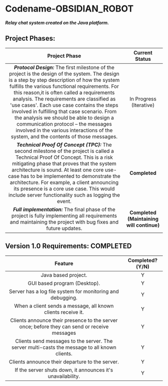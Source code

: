 # Codename-OBSIDIAN_ROBOT
__***Relay chat system created on the Java platform.***__

## **Project Phases:**

| Project Phase | Current Status |
|:----------------------------------------------------------------------------------------------------------------------------------------------------------------------------------------------------------------------------------------------------------------------------------------------------------------------------------------------------------------------------------------------------------------------------------------------------------------------------------------------------------------------------------------------------------------:|:--------------:|
| ***Protocol Design:***  The first milestone of the project is the design of the system. The design is a step by step description of how the system fulfills the various functional requirements. For this reason,it is often called a requirements analysis. The requirements are classified as 'use cases'. Each use case contains the steps involved in fulfilling that case scenario. From the analysis we should be able to design a communication protocol – the messages involved in the various interactions of the system, and the contents of those messages. | In Progress (Iterative) |
| ***Technical Proof Of Concept (TPC):***  The second milestone of the project is called a Technical Proof Of Concept. This is a risk mitigating phase that proves that the system architecture is sound. At least one core use-case has to be implemented to demonstrate the architecture. For example,  a client announcing its presence is a core use case. This would include server functionality such as logging the event. | **Completed** |
| ***Full implementation:***  The final phase of the project is fully implementing all requirements and maintaining the project with bug fixes and future updates. | **Completed (Maintaining will continue)** |


## **Version 1.0 Requirements: COMPLETED**

| Feature | Completed?(Y/N) |
|:-------------------------------------------------------------------------------------------------------------------:|:---------------:|
| Java based project. | Y |
| GUI based program (Desktop). | Y |
| Server has a log file system for monitoring and debugging. | Y |
| When a client sends a message, all known clients receive it. | Y |
| Clients announce their presence to the server once; before they can send or receive messages | Y |
| Clients send messages to the server. The server multi-casts the message to all known clients. | Y |
| Clients announce their departure to the server. | Y |
| If the server shuts down, it announces it's unavailability. | Y |
